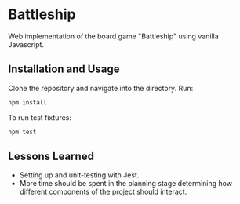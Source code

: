 # Battleship

Web implementation of the board game "Battleship" using vanilla Javascript.

## Installation and Usage

Clone the repository and navigate into the directory. Run:

```bash
npm install
```

To run test fixtures: 
```bash
npm test
```

## Lessons Learned

- Setting up and unit-testing with Jest.
- More time should be spent in the planning stage determining how different components of the project should interact.